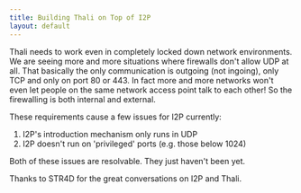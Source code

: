 ```yaml
---
title: Building Thali on Top of I2P
layout: default
---
```


Thali needs to work even in completely locked down network environments. We are seeing more and more situations where firewalls don't allow UDP at all. That basically the only communication is outgoing (not ingoing), only TCP and only on port 80 or 443. In fact more and more networks won't even let people on the same network access point talk to each other! So the firewalling is both internal and external.

These requirements cause a few issues for I2P currently:

1. I2P's introduction mechanism only runs in UDP
1. I2P doesn't run on 'privileged' ports (e.g. those below 1024)

Both of these issues are resolvable. They just haven't been yet.

Thanks to STR4D for the great conversations on I2P and Thali.